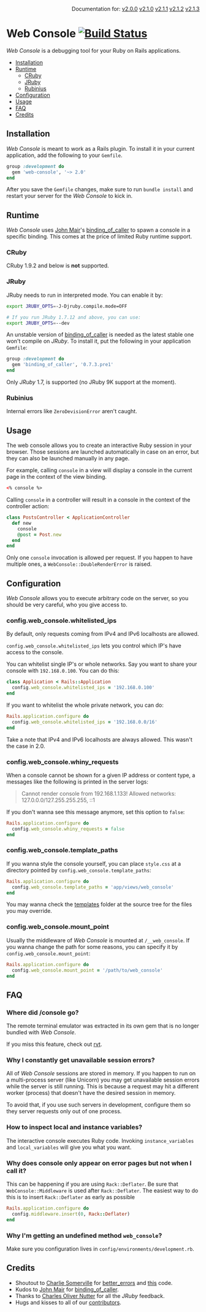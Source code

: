 <p align=right>
  Documentation for:
  <a href=https://github.com/rails/web-console/tree/v2.0.0>v2.0.0</a>
  <a href=https://github.com/rails/web-console/tree/v2.1.0>v2.1.0</a>
  <a href=https://github.com/rails/web-console/tree/v2.1.1>v2.1.1</a>
  <a href=https://github.com/rails/web-console/tree/v2.1.2>v2.1.2</a>
  <a href=https://github.com/rails/web-console/tree/v2.1.3>v2.1.3</a>
</p>

# Web Console [![Build Status](https://travis-ci.org/rails/web-console.svg?branch=master)](https://travis-ci.org/rails/web-console)

_Web Console_ is a debugging tool for your Ruby on Rails applications.

- [Installation](#installation)
- [Runtime](#runtime)
  - [CRuby](#cruby)
  - [JRuby](#jruby)
  - [Rubinius](#rubinius)
- [Configuration](#configuration)
- [Usage](#usage)
- [FAQ](#faq)
- [Credits](#credits)

## Installation

_Web Console_ is meant to work as a Rails plugin. To install it in your current
application, add the following to your `Gemfile`.

```ruby
group :development do
  gem 'web-console', '~> 2.0'
end
```

After you save the `Gemfile` changes, make sure to run `bundle install` and
restart your server for the _Web Console_ to kick in.

## Runtime

_Web Console_ uses [John Mair]'s [binding_of_caller] to spawn a console in a
specific binding. This comes at the price of limited Ruby runtime support.

### CRuby

CRuby 1.9.2 and below is **not** supported.

### JRuby

JRuby needs to run in interpreted mode. You can enable it by:

```bash
export JRUBY_OPTS=-J-Djruby.compile.mode=OFF

# If you run JRuby 1.7.12 and above, you can use:
export JRUBY_OPTS=--dev
```

An unstable version of [binding_of_caller] is needed as the latest stable one
won't compile on _JRuby_. To install it, put the following in your application
`Gemfile`:

```ruby
group :development do
  gem 'binding_of_caller', '0.7.3.pre1'
end
```

Only _JRuby_ 1.7, is supported (no JRuby 9K support at the moment).

### Rubinius

Internal errors like `ZeroDevisionError` aren't caught.

## Usage

The web console allows you to create an interactive Ruby session in your
browser. Those sessions are launched automatically in case on an error, but
they can also be launched manually in any page.

For example, calling `console` in a view will display a console in the current
page in the context of the view binding.

```html
<% console %>
```

Calling `console` in a controller will result in a console in the context of
the controller action:

```ruby
class PostsController < ApplicationController
  def new
    console
    @post = Post.new
  end
end
```

Only one `console` invocation is allowed per request. If you happen to have
multiple ones, a `WebConsole::DoubleRenderError` is raised.

## Configuration

_Web Console_ allows you to execute arbitrary code on the server, so you
should be very careful, who you give access to.

### config.web_console.whitelisted_ips

By default, only requests coming from IPv4 and IPv6 localhosts are allowed.

`config.web_console.whitelisted_ips` lets you control which IP's have access to
the console.

You can whitelist single IP's or whole networks. Say you want to share your
console with `192.168.0.100`. You can do this:

```ruby
class Application < Rails::Application
  config.web_console.whitelisted_ips = '192.168.0.100'
end
```

If you want to whitelist the whole private network, you can do:

```ruby
Rails.application.configure do
  config.web_console.whitelisted_ips = '192.168.0.0/16'
end
```

Take a note that IPv4 and IPv6 localhosts are always allowed. This wasn't the
case in 2.0.

### config.web_console.whiny_requests

When a console cannot be shown for a given IP address or content type, a
messages like the following is printed in the server logs:

> Cannot render console from 192.168.1.133! Allowed networks:
> 127.0.0.0/127.255.255.255, ::1

If you don't wanna see this message anymore, set this option to `false`:

```ruby
Rails.application.configure do
  config.web_console.whiny_requests = false
end
```

### config.web_console.template_paths

If you wanna style the console yourself, you can place `style.css` at a
directory pointed by `config.web_console.template_paths`:

```ruby
Rails.application.configure do
  config.web_console.template_paths = 'app/views/web_console'
end
```

You may wanna check the [templates] folder at the source tree for the files you
may override.

### config.web_console.mount_point

Usually the middleware of _Web Console_ is mounted at `/__web_console`.
If you wanna change the path for some reasons, you can specify it
by `config.web_console.mount_point`:

```ruby
Rails.application.configure do
  config.web_console.mount_point = '/path/to/web_console'
end
```

## FAQ

### Where did /console go?

The remote terminal emulator was extracted in its own gem that is no longer
bundled with _Web Console_.

If you miss this feature, check out [rvt].

### Why I constantly get unavailable session errors?

All of _Web Console_ sessions are stored in memory. If you happen to run on a
multi-process server (like Unicorn) you may get unavailable session errors
while the server is still running. This is because a request may hit a
different worker (process) that doesn't have the desired session in memory.

To avoid that, if you use such servers in development, configure them so they
server requests only out of one process.

### How to inspect local and instance variables?

The interactive console executes Ruby code. Invoking `instance_variables` and
`local_variables` will give you what you want.

### Why does console only appear on error pages but not when I call it?

This can be happening if you are using `Rack::Deflater`. Be sure that
`WebConsole::Middleware` is used after `Rack::Deflater`. The easiest way to do
this is to insert `Rack::Deflater` as early as possible

```ruby
Rails.application.configure do
  config.middleware.insert(0, Rack::Deflater)
end
```

### Why I'm getting an undefined method `web_console`?

Make sure you configuration lives in `config/environments/development.rb`.

## Credits

* Shoutout to [Charlie Somerville] for [better_errors] and [this] code.
* Kudos to [John Mair] for [binding_of_caller].
* Thanks to [Charles Oliver Nutter] for all the _JRuby_ feedback.
* Hugs and kisses to all of our [contributors].

[better_errors]: https://github.com/charliesome/better_errors
[binding_of_caller]: https://github.com/banister/binding_of_caller
[Charlie Somerville]: https://github.com/charliesome
[John Mair]: https://github.com/banister
[Charles Oliver Nutter]: https://github.com/headius
[templates]: https://github.com/rails/web-console/tree/master/lib/web_console/templates
[this]: https://github.com/rails/web-console/blob/master/lib/web_console/integration/cruby.rb#L20-L32
[rvt]: https://github.com/gsamokovarov/rvt
[contributors]: https://github.com/rails/web-console/graphs/contributors
